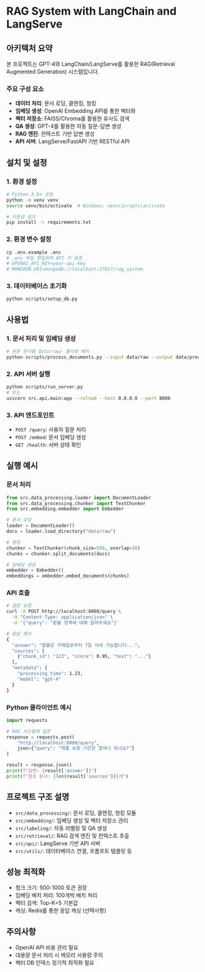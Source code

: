 # RAG System with LangChain and LangServe

## 아키텍처 요약

본 프로젝트는 GPT-4와 LangChain/LangServe를 활용한 RAG(Retrieval Augmented Generation) 시스템입니다.

### 주요 구성 요소
- **데이터 처리**: 문서 로딩, 클렌징, 청킹
- **임베딩 생성**: OpenAI Embedding API를 통한 벡터화
- **벡터 저장소**: FAISS/Chroma를 활용한 유사도 검색
- **QA 생성**: GPT-4를 활용한 자동 질문-답변 생성
- **RAG 엔진**: 컨텍스트 기반 답변 생성
- **API 서버**: LangServe/FastAPI 기반 RESTful API

## 설치 및 설정

### 1. 환경 설정
```bash
# Python 3.9+ 권장
python -m venv venv
source venv/bin/activate  # Windows: venv\Scripts\activate

# 의존성 설치
pip install -r requirements.txt
```

### 2. 환경 변수 설정
```bash
cp .env.example .env
# .env 파일 편집하여 API 키 설정
# OPENAI_API_KEY=your-api-key
# MONGODB_URI=mongodb://localhost:27017/rag_system
```

### 3. 데이터베이스 초기화
```bash
python scripts/setup_db.py
```

## 사용법

### 1. 문서 처리 및 임베딩 생성
```bash
# 원본 문서를 data/raw/ 폴더에 배치
python scripts/process_documents.py --input data/raw --output data/processed
```

### 2. API 서버 실행
```bash
python scripts/run_server.py
# 또는
uvicorn src.api.main:app --reload --host 0.0.0.0 --port 8000
```

### 3. API 엔드포인트
- `POST /query`: 사용자 질문 처리
- `POST /embed`: 문서 임베딩 생성
- `GET /health`: 서버 상태 확인

## 실행 예시

### 문서 처리
```python
from src.data_processing.loader import DocumentLoader
from src.data_processing.chunker import TextChunker
from src.embedding.embedder import Embedder

# 문서 로딩
loader = DocumentLoader()
docs = loader.load_directory("data/raw")

# 청킹
chunker = TextChunker(chunk_size=500, overlap=50)
chunks = chunker.split_documents(docs)

# 임베딩 생성
embedder = Embedder()
embeddings = embedder.embed_documents(chunks)
```

### API 호출
```bash
# 질문 요청
curl -X POST http://localhost:8000/query \
  -H "Content-Type: application/json" \
  -d '{"query": "환불 정책에 대해 알려주세요"}'

# 응답 예시
{
  "answer": "환불은 구매일로부터 7일 이내 가능합니다...",
  "sources": [
    {"chunk_id": "123", "score": 0.95, "text": "..."}
  ],
  "metadata": {
    "processing_time": 1.23,
    "model": "gpt-4"
  }
}
```

### Python 클라이언트 예시
```python
import requests

# RAG 시스템에 질문
response = requests.post(
    "http://localhost:8000/query",
    json={"query": "제품 보증 기간은 얼마나 되나요?"}
)

result = response.json()
print(f"답변: {result['answer']}")
print(f"참조 문서: {len(result['sources'])}개")
```

## 프로젝트 구조 설명

- `src/data_processing/`: 문서 로딩, 클렌징, 청킹 모듈
- `src/embedding/`: 임베딩 생성 및 벡터 저장소 관리
- `src/labeling/`: 자동 라벨링 및 QA 생성
- `src/retrieval/`: RAG 검색 엔진 및 컨텍스트 추출
- `src/api/`: LangServe 기반 API 서버
- `src/utils/`: 데이터베이스 연결, 프롬프트 템플릿 등

## 성능 최적화

- 청크 크기: 500-1000 토큰 권장
- 임베딩 배치 처리: 100개씩 배치 처리
- 벡터 검색: Top-K=5 기본값
- 캐싱: Redis를 통한 응답 캐싱 (선택사항)

## 주의사항

- OpenAI API 비용 관리 필요
- 대용량 문서 처리 시 메모리 사용량 주의
- 벡터 DB 인덱스 정기적 최적화 필요